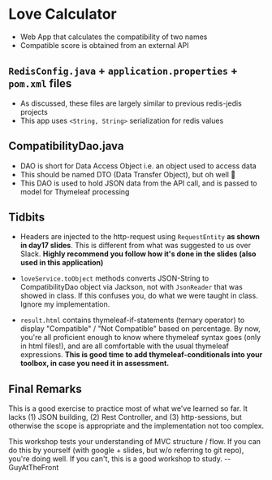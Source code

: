 
# Love Calculator
- Web App that calculates the compatibility of two names
- Compatible score is obtained from an external API


## `RedisConfig.java` + `application.properties` + `pom.xml` files

- As discussed, these files are largely similar to previous redis-jedis projects
- This app uses `<String, String>` serialization for redis values


## CompatibilityDao.java

- DAO is short for Data Access Object i.e. an object used to access data
- This should be named DTO (Data Transfer Object), but oh well :shrug:
- This DAO is used to hold JSON data from the API call, and is passed to model for Thymeleaf processing


## Tidbits

- Headers are injected to the http-request using `RequestEntity` **as shown in day17 slides**. This is different from what was suggested to us over Slack. **Highly recommend you follow how it's done in the slides (also used in this application)**

- `loveService.toObject` methods converts JSON-String to CompatibilityDao object via Jackson, not with `JsonReader` that was showed in class. If this confuses you, do what we were taught in class. Ignore my implementation. 

- `result.html` contains thymeleaf-if-statements (ternary operator) to display "Compatible" / "Not Compatible" based on percentage. By now, you're all proficient enough to know where thymeleaf syntax goes (only in html files!), and are all comfortable with the usual thymeleaf expressions. **This is good time to add thymeleaf-conditionals into your toolbox, in case you need it in assessment.**


## Final Remarks

This is a good exercise to practice most of what we've learned so far. It lacks (1) JSON building, (2) Rest Controller, and (3) http-sessions, but otherwise the scope is appropriate and the implementation not too complex. 

This workshop tests your understanding of MVC structure / flow. If you can do this by yourself (with google + slides, but w/o referring to git repo), you're doing well. If you can't, this is a good workshop to study. -- GuyAtTheFront